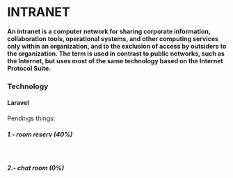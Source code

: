 <h1>INTRANET</H1>
<b>An intranet is a computer network for sharing corporate information, collaboration tools, operational systems, and other computing services only within an organization, and to the exclusion of access by outsiders to the organization. The term is used in contrast to public networks, such as the Internet, but uses most of the same technology based on the Internet Protocol Suite.</b>
<h3>Technology</h3>
<h4>Laravel</h4>
Pendings things:<br> 
<h5>1.- room reserv (40%)</h5><br>
<h5>2.- chat room (0%)</h5><br>

